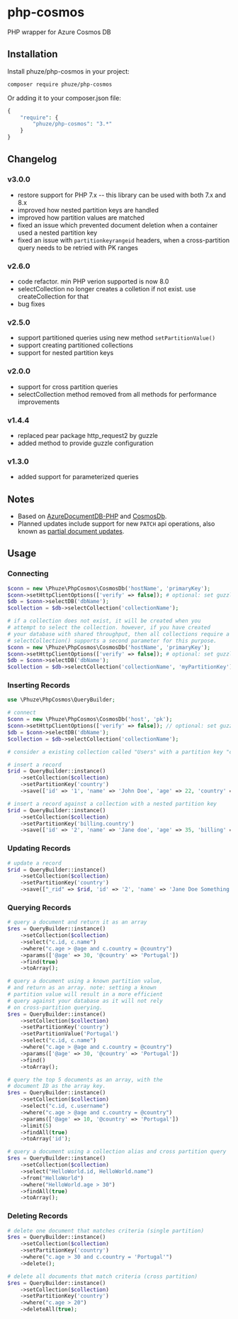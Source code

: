 # php-cosmos

PHP wrapper for Azure Cosmos DB

## Installation

Install phuze/php-cosmos in your project:

```bash
composer require phuze/php-cosmos
```

Or adding it to your composer.json file:

```php
{
    "require": {
        "phuze/php-cosmos": "3.*"
    }
}
```

## Changelog

### v3.0.0
- restore support for PHP 7.x -- this library can be used with both 7.x and 8.x
- improved how nested partition keys are handled
- improved how partition values are matched
- fixed an issue which prevented document deletion when a container used a nested partition key
- fixed an issue with `partitionkeyrangeid` headers, when a cross-partition query needs to be retried with PK ranges

### v2.6.0
- code refactor. min PHP verion supported is now 8.0
- selectCollection no longer creates a colletion if not exist. use createCollection for that
- bug fixes

### v2.5.0
- support partitioned queries using new method `setPartitionValue()`
- support creating partitioned collections
- support for nested partition keys

### v2.0.0
- support for cross partition queries
- selectCollection method removed from all methods for performance improvements

### v1.4.4
- replaced pear package http_request2 by guzzle
- added method to provide guzzle configuration

### v1.3.0
- added support for parameterized queries

## Notes

- Based on [AzureDocumentDB-PHP](https://github.com/cocteau666/AzureDocumentDB-PHP) and [CosmosDb](https://github.com/jupitern/cosmosdb).
- Planned updates include support for new `PATCH` api operations, also known as [partial document updates](https://learn.microsoft.com/en-us/azure/cosmos-db/partial-document-update).

## Usage

### Connecting

```php
$conn = new \Phuze\PhpCosmos\CosmosDb('hostName', 'primaryKey');
$conn->setHttpClientOptions(['verify' => false]); # optional: set guzzle client options.
$db = $conn->selectDB('dbName');
$collection = $db->selectCollection('collectionName');

# if a collection does not exist, it will be created when you
# attempt to select the collection. however, if you have created
# your database with shared throughput, then all collections require a partition key.
# selectCollection() supports a second parameter for this purpose.
$conn = new \Phuze\PhpCosmos\CosmosDb('hostName', 'primaryKey');
$conn->setHttpClientOptions(['verify' => false]); # optional: set guzzle client options.
$db = $conn->selectDB('dbName');
$collection = $db->selectCollection('collectionName', 'myPartitionKey');
```

### Inserting Records

```php
use \Phuze\PhpCosmos\QueryBuilder;

# connect
$conn = new \Phuze\PhpCosmos\CosmosDb('host', 'pk');
$conn->setHttpClientOptions(['verify' => false]); // optional: set guzzle client options.
$db = $conn->selectDB('dbName');
$collection = $db->selectCollection('collectionName');

# consider a existing collection called "Users" with a partition key "country"

# insert a record
$rid = QueryBuilder::instance()
    ->setCollection($collection)
    ->setPartitionKey('country')
    ->save(['id' => '1', 'name' => 'John Doe', 'age' => 22, 'country' => 'Portugal']);

# insert a record against a collection with a nested partition key
$rid = QueryBuilder::instance()
    ->setCollection($collection)
    ->setPartitionKey('billing.country')
    ->save(['id' => '2', 'name' => 'Jane doe', 'age' => 35, 'billing' => ['country' => 'Portugal']);
```

### Updating Records

```php
# update a record
$rid = QueryBuilder::instance()
    ->setCollection($collection)
    ->setPartitionKey('country')
    ->save(["_rid" => $rid, 'id' => '2', 'name' => 'Jane Doe Something', 'age' => 36, 'country' => 'Portugal']);
```

### Querying Records

```php
# query a document and return it as an array
$res = QueryBuilder::instance()
    ->setCollection($collection)
    ->select("c.id, c.name")
    ->where("c.age > @age and c.country = @country")
    ->params(['@age' => 30, '@country' => 'Portugal'])
    ->find(true)
    ->toArray();

# query a document using a known partition value,
# and return as an array. note: setting a known
# partition value will result in a more efficient
# query against your database as it will not rely
# on cross-partition querying.
$res = QueryBuilder::instance()
    ->setCollection($collection)
    ->setPartitionKey('country')
    ->setPartitionValue('Portugal')
    ->select("c.id, c.name")
    ->where("c.age > @age and c.country = @country")
    ->params(['@age' => 30, '@country' => 'Portugal'])
    ->find()
    ->toArray();

# query the top 5 documents as an array, with the
# document ID as the array key.
$res = QueryBuilder::instance()
    ->setCollection($collection)
    ->select("c.id, c.username")
    ->where("c.age > @age and c.country = @country")
    ->params(['@age' => 10, '@country' => 'Portugal'])
    ->limit(5)
    ->findAll(true)
    ->toArray('id');

# query a document using a collection alias and cross partition query
$res = QueryBuilder::instance()
    ->setCollection($collection)
    ->select("HelloWorld.id, HelloWorld.name")
    ->from("HelloWorld")
    ->where("HelloWorld.age > 30")
    ->findAll(true)
    ->toArray();
```

### Deleting Records

```php
# delete one document that matches criteria (single partition)
$res = QueryBuilder::instance()
    ->setCollection($collection)
    ->setPartitionKey('country')
    ->where("c.age > 30 and c.country = 'Portugal'")
    ->delete();

# delete all documents that match criteria (cross partition)
$res = QueryBuilder::instance()
    ->setCollection($collection)
    ->setPartitionKey('country')
    ->where("c.age > 20")
    ->deleteAll(true);
```
